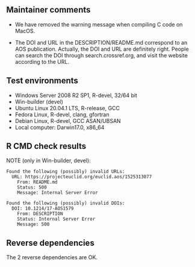 ## Maintainer comments    

- We have removed the warning message when compiling C code on MacOS.

- The DOI and URL in the DESCRIPTION/README.md correspond to an AOS publication. 
Actually, the DOI and URL are definitely right. People can search the DOI through  search.crossref.org, and visit the website according to the URL. 

## Test environments
* Windows Server 2008 R2 SP1, R-devel, 32/64 bit
* Win-builder (devel)
* Ubuntu Linux 20.04.1 LTS, R-release, GCC
* Fedora Linux, R-devel, clang, gfortran
* Debian Linux, R-devel, GCC ASAN/UBSAN
* Local computer: Darwin17.0, x86_64

## R CMD check results
NOTE (only in Win-builder, devel): 

```
Found the following (possibly) invalid URLs:
  URL: https://projecteuclid.org/euclid.aos/1525313077
    From: README.md
    Status: 500
    Message: Internal Server Error
    
Found the following (possibly) invalid DOIs:
  DOI: 10.1214/17-AOS1579
    From: DESCRIPTION
    Status: Internal Server Error
    Message: 500
```

## Reverse dependencies
The 2 reverse dependencies are OK.